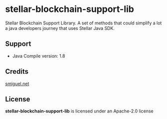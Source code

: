 # stellar-blockchain-support-lib
Stellar Blockchain Support Library. A set of methods that could simplify a lot a java developers journey that uses Stellar Java SDK.

## Support
+ Java Compile version: 1.8

## Credits

[smiguel.net](https://www.smiguel.net)

## License
__stellar-blockchain-support-lib__ is licensed under an Apache-2.0 license